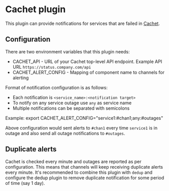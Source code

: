 # Cachet plugin

This plugin can provide notifications for services that are failed in
[Cachet](https://cachethq.io/).

## Configuration

There are two environment variables that this plugin needs:

* CACHET_API - URL of your Cachet top-level API endpoint.
  Example API URL `https://status.company.com/api`
* CACHET_ALERT_CONFIG - Mapping of component name to channels for alerting

Format of notification configuration is as follows:

* Each notification is `<service_name>:<notification target>`
* To notify on any service outage use `any` as service name
* Multiple notifications can be separated with semicolons

Example:
export CACHET_ALERT_CONFIG="service1:#chan1;any:#outages"

Above configuration would sent alerts to `#chan1` every time `service1` is in
outage and also send all outage notifications to `#outages`.

## Duplicate alerts

Cachet is checked every minute and outages are reported as per
configuration. This means that channels will keep receiving duplicate alerts
every minute. It's recommended to combine this plugin with `dedup` and
configure the dedup plugin to remove duplicate notification for some period of
time (say 1 day).
